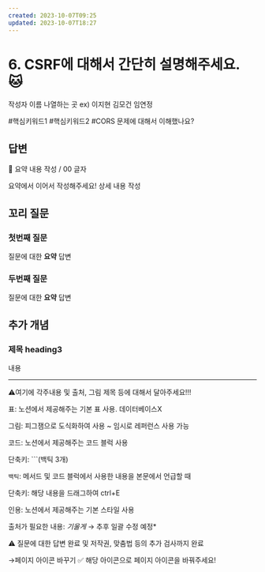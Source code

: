 ```yaml
---
created: 2023-10-07T09:25
updated: 2023-10-07T18:27
---
```

# 6. CSRF에 대해서 간단히 설명해주세요. 🐱

작성자 이름 나열하는 곳 ex) 이지현 김모건 임연정

#핵심키워드1 #핵심키워드2  #CORS 문제에 대해서 이해했나요?

## 답변

<aside>
📌 요약 내용 작성 / 00 글자

</aside>

요약에서 이어서 작성해주세요! 상세 내용 작성

## **꼬리 질문**

### **첫번째 질문**

질문에 대한 **요약** 답변

### **두번째 질문**

질문에 대한 **요약** 답변

## 추가 개념

### **제목 heading3**

내용

---

⚠️여기에 각주내용 및 출처, 그림 제목 등에 대해서 달아주세요!!!

표: 노션에서 제공해주는 기본 표 사용. 데이터베이스X

그림: 피그잼으로 도식화하여 사용 ~ 임시로 레퍼런스 사용 가능

코드: 노션에서 제공해주는 코드 블럭 사용 

단축키: ```(백틱 3개)

`백틱`: 메서드 및 코드 블럭에서 사용한 내용을 본문에서 언급할 때 

단축키: 해당 내용을 드래그하여 ctrl+E

인용: 노션에서 제공해주는 기본 스타일 사용

출처가 필요한 내용: *기울게* → 추후 일괄 수정 예정*

⚠️ 질문에 대한 답변 완료 및 저작권, 맞춤법 등의 추가 검사까지 완료

→페이지 아이콘 바꾸기 ✅ 해당 아이콘으로 페이지 아이콘을 바꿔주세요!